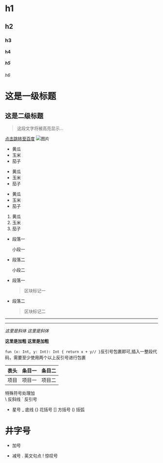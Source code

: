# h1
## h2
### h3
#### h4
##### h5
###### h6

这是一级标题
===
这是二级标题
---

> 这段文字将被高亮显示...

[点击跳转至百度](http://www.baidu.com)
![图片](https://upload-images.jianshu.io/upload_images/703764-605e3cc2ecb664f6.jpg?imageMogr2/auto-orient/strip%7CimageView2/2/w/1240)

* 黄瓜
* 玉米
* 茄子

+ 黄瓜
+ 玉米
+ 茄子

- 黄瓜
- 玉米
- 茄子

1. 黄瓜
2. 玉米
3. 茄子

*    段落一

     小段一
*    段落二

     小段二

* 段落一
    > 区块标记一
* 段落二
    > 区块标记二



***
---

*这里是斜体*
_这里是斜体_

**这里是加粗**
__这里是加粗__

``fun (x: Int, y: Int): Int {
  return x + y//
}``反引号包裹即可,插入一整段代码，需要至少使用两个以上反引号进行包裹

表头|条目一|条目二
:---:|:---:|:---:
项目|项目一|项目二

特殊符号处理加\
\   反斜线
`   反引号
*   星号
_   底线
{}  花括号
[]  方括号
()  括弧
#   井字号
+   加号
-   减号
.   英文句点
!   惊叹号


